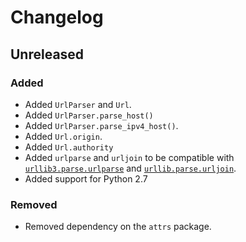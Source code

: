 # Changelog

## Unreleased

### Added

- Added `UrlParser` and `Url`.
- Added `UrlParser.parse_host()`
- Added `UrlParser.parse_ipv4_host()`.
- Added `Url.origin`.
- Added `Url.authority`
- Added `urlparse` and `urljoin` to be compatible with
  [`urllib3.parse.urlparse`](https://docs.python.org/3/library/urllib.parse.html#urllib.parse.urlparse)
  and [`urllib.parse.urljoin`](https://docs.python.org/3/library/urllib.parse.html#urllib.parse.urljoin).
- Added support for Python 2.7

### Removed

- Removed dependency on the `attrs` package.
